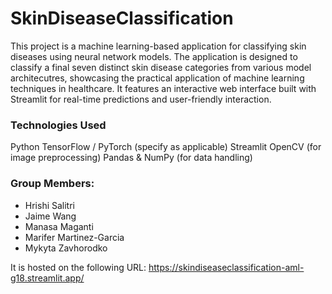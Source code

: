# SkinDiseaseClassification
This project is a machine learning-based application for classifying skin diseases using neural network models. The application is designed to classify a final seven distinct skin disease categories from various model architecutres, showcasing the practical application of machine learning techniques in healthcare. It features an interactive web interface built with Streamlit for real-time predictions and user-friendly interaction.

### Technologies Used
Python
TensorFlow / PyTorch (specify as applicable)
Streamlit
OpenCV (for image preprocessing)
Pandas & NumPy (for data handling)


### Group Members:
- Hrishi Salitri
- Jaime Wang
- Manasa Maganti
- Marifer Martinez-Garcia
- Mykyta Zavhorodko

It is hosted on the following URL:
https://skindiseaseclassification-aml-g18.streamlit.app/


